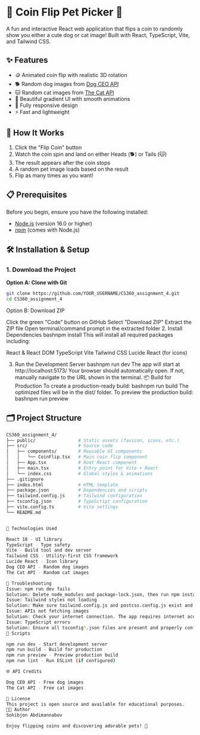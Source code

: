 # 🎲 Coin Flip Pet Picker 🐾

A fun and interactive React web application that flips a coin to randomly show you either a cute dog or cat image! Built with React, TypeScript, Vite, and Tailwind CSS.

## ✨ Features

- 🪙 Animated coin flip with realistic 3D rotation
- 🐕 Random dog images from [Dog CEO API](https://dog.ceo/dog-api/)
- 🐱 Random cat images from [The Cat API](https://thecatapi.com/)
- 🎨 Beautiful gradient UI with smooth animations
- 📱 Fully responsive design
- ⚡ Fast and lightweight

## 🚀 How It Works

1. Click the "Flip Coin" button
2. Watch the coin spin and land on either Heads (🐕) or Tails (🐱)
3. The result appears after the coin stops
4. A random pet image loads based on the result
5. Flip as many times as you want!

## 📋 Prerequisites

Before you begin, ensure you have the following installed:

- [Node.js](https://nodejs.org/) (version 16.0 or higher)
- [npm](https://www.npmjs.com/) (comes with Node.js)

## 🛠️ Installation & Setup

### 1. Download the Project

**Option A: Clone with Git**

```bash
git clone https://github.com/YOUR_USERNAME/CS360_assignment_4.git
cd CS360_assignment_4
```

Option B: Download ZIP

Click the green "Code" button on GitHub
Select "Download ZIP"
Extract the ZIP file
Open terminal/command prompt in the extracted folder 2. Install Dependencies
bashnpm install
This will install all required packages including:

React & React DOM
TypeScript
Vite
Tailwind CSS
Lucide React (for icons)

3. Run the Development Server
   bashnpm run dev
   The app will start at http://localhost:5173/
   Your browser should automatically open. If not, manually navigate to the URL shown in the terminal.
   📦 Build for Production
   To create a production-ready build:
   bashnpm run build
   The optimized files will be in the dist/ folder.
   To preview the production build:
   bashnpm run preview

## 🗂️ Project Structure

```bash
CS360_assignment_4/
├── public/                # Static assets (favicon, icons, etc.)
├── src/                   # Source code
│   ├── components/        # Reusable UI components
│   │   └── CoinFlip.tsx   # Main coin flip component
│   ├── App.tsx            # Root React component
│   ├── main.tsx           # Entry point for Vite + React
│   └── index.css          # Global styles & animations
├── .gitignore
├── index.html             # HTML template
├── package.json           # Dependencies and scripts
├── tailwind.config.js     # Tailwind configuration
├── tsconfig.json          # TypeScript configuration
├── vite.config.ts         # Vite settings
└── README.md


🎨 Technologies Used

React 18 - UI library
TypeScript - Type safety
Vite - Build tool and dev server
Tailwind CSS - Utility-first CSS framework
Lucide React - Icon library
Dog CEO API - Random dog images
The Cat API - Random cat images

🐛 Troubleshooting
Issue: npm run dev fails
Solution: Delete node_modules and package-lock.json, then run npm install again.
Issue: Tailwind styles not loading
Solution: Make sure tailwind.config.js and postcss.config.js exist and are properly configured.
Issue: APIs not fetching images
Solution: Check your internet connection. The app requires internet access to fetch pet images.
Issue: TypeScript errors
Solution: Ensure all tsconfig*.json files are present and properly configured.
📝 Scripts

npm run dev - Start development server
npm run build - Build for production
npm run preview - Preview production build
npm run lint - Run ESLint (if configured)

🌐 API Credits

Dog CEO API - Free dog images
The Cat API - Free cat images

📄 License
This project is open source and available for educational purposes.
👨‍💻 Author
Sohibjon Abdimannabov

Enjoy flipping coins and discovering adorable pets! 🎉
```
